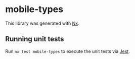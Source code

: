 # mobile-types

This library was generated with [Nx](https://nx.dev).





## Running unit tests

Run `nx test mobile-types` to execute the unit tests via [Jest](https://jestjs.io).


